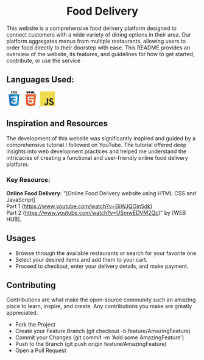 <h1 align="center">Food Delivery</h1>
 This website is a comprehensive food delivery platform designed to connect customers with a wide variety of dining options in their area. Our platform aggregates menus from multiple restaurants, allowing users to order food directly to their doorstep with ease. This README provides an overview of the website, its features, and guidelines for how to get started, contribute, or use the service

## Languages Used:

<p align="left"> <a href="https://www.w3schools.com/css/" target="_blank" rel="noreferrer"> <img src="https://raw.githubusercontent.com/devicons/devicon/master/icons/css3/css3-original-wordmark.svg" alt="css3" width="40" height="40"/> </a> <a href="https://www.w3.org/html/" target="_blank" rel="noreferrer"> <img src="https://raw.githubusercontent.com/devicons/devicon/master/icons/html5/html5-original-wordmark.svg" alt="html5" width="40" height="40"/> </a> <a href="https://developer.mozilla.org/en-US/docs/Web/JavaScript" target="_blank" rel="noreferrer"> <img src="https://raw.githubusercontent.com/devicons/devicon/master/icons/javascript/javascript-original.svg" alt="javascript" width="40" height="40"/> </a> </p>

## Inspiration and Resources

The development of this website was significantly inspired and guided by a comprehensive tutorial I followed on YouTube. The tutorial offered deep insights into web development practices and helped me understand the intricacies of creating a functional and user-friendly online food delivery platform.

### Key Resource:
**Online Food Delivery**: "[Online Food Delivery website using HTML CSS and JavaScript]<br>
Part 1 (https://www.youtube.com/watch?v=GiWJQOin5dk)<br>
Part 2 (https://www.youtube.com/watch?v=USmwEDVM2Qc)" by [WEB HUB].

## Usages

 - Browse through the available restaurants or search for your favorite one.
 - Select your desired items and add them to your cart.
 - Proceed to checkout, enter your delivery details, and make payment.

## Contributing

Contributions are what make the open-source community such an amazing place to learn, inspire, and create. Any contributions you make are greatly appreciated.

 - Fork the Project
 - Create your Feature Branch (git checkout -b feature/AmazingFeature)
 - Commit your Changes (git commit -m 'Add some AmazingFeature')
 - Push to the Branch (git push origin feature/AmazingFeature)
 - Open a Pull Request
